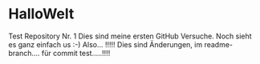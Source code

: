 # HalloWelt
Test Repository Nr. 1
Dies sind meine ersten GitHub Versuche. 
Noch sieht es ganz einfach us :-)
Also...
!!!!! Dies sind Änderungen, im readme-branch.... für commit test.....!!!!
